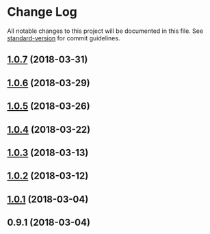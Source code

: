 # Change Log

All notable changes to this project will be documented in this file. See [standard-version](https://github.com/conventional-changelog/standard-version) for commit guidelines.

<a name="1.0.7"></a>
## [1.0.7](https://github.com/ojkelly/bunjil/compare/v1.0.6...v1.0.7) (2018-03-31)



<a name="1.0.6"></a>
## [1.0.6](https://github.com/ojkelly/bunjil/compare/v1.0.5...v1.0.6) (2018-03-29)



<a name="1.0.5"></a>
## [1.0.5](https://github.com/ojkelly/bunjil/compare/v1.0.4...v1.0.5) (2018-03-26)



<a name="1.0.4"></a>
## [1.0.4](https://github.com/ojkelly/bunjil/compare/v1.0.3...v1.0.4) (2018-03-22)



<a name="1.0.3"></a>
## [1.0.3](https://github.com/ojkelly/bunjil/compare/v1.0.2...v1.0.3) (2018-03-13)



<a name="1.0.2"></a>
## [1.0.2](https://github.com/ojkelly/bunjil/compare/v1.0.1...v1.0.2) (2018-03-12)



<a name="1.0.1"></a>
## [1.0.1](https://github.com/ojkelly/bunjil/compare/v0.9.1...v1.0.1) (2018-03-04)



<a name="0.9.1"></a>
## 0.9.1 (2018-03-04)
